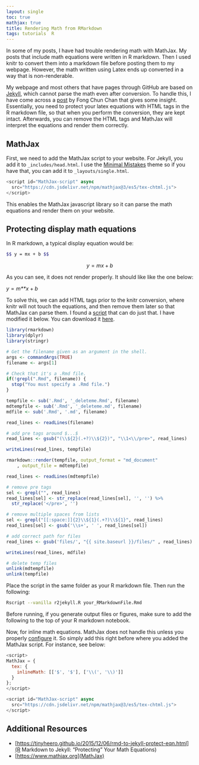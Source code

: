 ```yaml
---
layout: single
toc: true
mathjax: true
title: Rendering Math from RMarkdown
tags: tutorials  R
---
```


In some of my posts, I have had trouble rendering math with MathJax. My
posts that include math equations were written in R markdown. Then I
used knitr to convert them into a markdown file before posting them to
my webpage. However, the math written using Latex ends up converted in a
way that is non-renderable.

My webpage and most others that have pages through GitHub are based on
[Jekyll](https://jekyllrb.com), which cannot parse the math even after
conversion. To handle this, I have come across a
[post](https://tinyheero.github.io/2015/12/06/rmd-to-jekyll-protect-eqn.html)
by Fong Chun Chan that gives some insight. Essentially, you need to
protect your latex equations with HTML tags in the R markdown file, so
that when you perform the conversion, they are kept intact. Afterwards,
you can remove the HTML tags and MathJax will interpret the equations
and render them correctly.

## MathJax

First, we need to add the MathJax script to your website. For Jekyll,
you add it to `_includes/head.html`. I use the [Minimal
Mistakes](https://mmistakes.github.io/minimal-mistakes/) theme so if you
have that, you can add it to `_layouts/single.html`.

``` js
<script id="MathJax-script" async
  src="https://cdn.jsdelivr.net/npm/mathjax@3/es5/tex-chtml.js">
</script>
```

This enables the MathJax javascript library so it can parse the math
equations and render them on your website.

## Protecting display math equations

In R markdown, a typical display equation would be:

``` bash
$$ y = mx + b $$
```

$$ y = mx + b $$

As you can see, it does not render properly. It should like like the one
below:

*y* = *m**x* + *b*

To solve this, we can add HTML tags prior to the knitr conversion, where
knitr will not touch the equations, and then remove them later so that
MathJax can parse them. I found a
[script](https://gist.github.com/emanuelhuber/11835e6840868029d7c4721b7f7bf465)
that can do just that. I have modified it below. You can download it
[here](https://github.com/danhtruong/danhtruong.github.io/blob/master/assets/files/r2jekyll.R).

``` r
library(rmarkdown)
library(dplyr)
library(stringr)

# Get the filename given as an argument in the shell.
args <- commandArgs(TRUE)
filename <- args[1]

# Check that it's a .Rmd file.
if(!grepl(".Rmd", filename)) {
  stop("You must specify a .Rmd file.")
}

tempfile <- sub('.Rmd', '_deleteme.Rmd', filename)
mdtempfile <- sub('.Rmd', '_deleteme.md', filename)
mdfile <- sub('.Rmd', '.md', filename)

read_lines <- readLines(filename)

# add pre tags around $...$
read_lines <- gsub("(\\${2}(.+?)\\${2})", "\\1<\\/pre>", read_lines)

writeLines(read_lines, tempfile)

rmarkdown::render(tempfile, output_format = "md_document"
    , output_file = mdtempfile)

read_lines <- readLines(mdtempfile)

# remove pre tags
sel <- grepl("", read_lines)
read_lines[sel] <- str_replace(read_lines[sel], '', '') %>%
  str_replace('</pre>', '') 

# remove multiple spaces from lists
sel <- grepl("[[:space:]]{2}\\${1}(.+?)\\${1}", read_lines)
read_lines[sel] <- gsub('\\s+', ' ', read_lines[sel])

# add correct path for files
read_lines <- gsub('files/', "{{ site.baseurl }}/files/" , read_lines) # this one is for me to add correct file path when you have output files, but you can change it to where your files are. 

writeLines(read_lines, mdfile)

# delete temp files
unlink(mdtempfile)
unlink(tempfile)
```

Place the script in the same folder as your R markdown file. Then run
the following:

``` bash
Rscript --vanilla r2jekyll.R your_RMarkdownFile.Rmd
```

Before running, if you generate output files or figures, make sure to
add the following to the top of your R markdown notebook.

Now, for inline math equations. MathJax does not handle this unless you
properly
[configure](https://docs.mathjax.org/en/v2.7-latest/options/preprocessors/tex2jax.html)
it. So simply add this right before where you added the MathJax script.
For instance, see below:

``` js
<script>
MathJax = {
  tex: {
    inlineMath: [['$', '$'], ['\\(', '\\)']]
  }
};
</script>

<script id="MathJax-script" async
  src="https://cdn.jsdelivr.net/npm/mathjax@3/es5/tex-chtml.js">
</script>
```

## Additional Resources

-   [https://tinyheero.github.io/2015/12/06/rmd-to-jekyll-protect-eqn.html](R
    Markdown to Jekyll: “Protecting” Your Math Equations)
-   [https://www.mathjax.org](MathJax)
